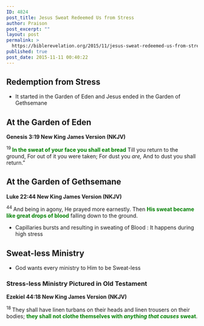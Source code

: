 ```yaml
---
ID: 4824
post_title: Jesus Sweat Redeemed Us from Stress
author: Praison
post_excerpt: ""
layout: post
permalink: >
  https://biblerevelation.org/2015/11/jesus-sweat-redeemed-us-from-stress/
published: true
post_date: 2015-11-11 00:40:22
---
```

<h2><strong>Redemption from Stress</strong></h2>
<ul>
	<li>It started in the Garden of Eden and Jesus ended in the Garden of Gethsemane</li>
</ul>
<h2><strong>At the Garden of Eden</strong></h2>
<strong><span class="passage-display-bcv">Genesis 3:19
</span><span class="passage-display-version">New King James Version (NKJV)</span></strong>
<div class="poetry">
<p class="line"><span id="en-NKJV-75" class="text Gen-3-19"><sup class="versenum">19 </sup><span style="color: #008000;"><strong>In the sweat of your face you shall eat bread</strong></span></span>
<span class="text Gen-3-19">Till you return to the ground,</span>
<span class="text Gen-3-19">For out of it you were taken;</span>
<span class="text Gen-3-19">For dust you <i>are,</i></span>
<span class="text Gen-3-19">And to dust you shall return.”</span></p>

<h2 class="line"><strong>At the Garden of Gethsemane</strong></h2>
</div>
<strong><span class="passage-display-bcv">Luke 22:44
</span><span class="passage-display-version">New King James Version (NKJV)</span></strong>

<span id="en-NKJV-25909" class="text Luke-22-44"><sup class="versenum">44 </sup>And being in agony, He prayed more earnestly. Then <span style="color: #008000;"><strong>His sweat became like great drops of blood</strong> </span>falling down to the ground.</span>
<ul>
	<li>Capillaries bursts and resulting in sweating of Blood : It happens during high stress</li>
</ul>
<h2><strong>Sweat-less Ministry
</strong></h2>
<ul>
	<li>God wants every ministry to Him to be Sweat-less</li>
</ul>
<h3><strong>Stress-less Ministry Pictured in Old Testament</strong></h3>
<strong><span class="passage-display-bcv">Ezekiel 44:18
</span><span class="passage-display-version">New King James Version (NKJV)</span></strong>

<span id="en-NKJV-21618" class="text Ezek-44-18"><sup class="versenum">18 </sup>They shall have linen turbans on their heads and linen trousers on their bodies; <span style="color: #008000;"><strong>they shall not clothe themselves with <i>anything that causes</i> sweat</strong></span>.</span>
